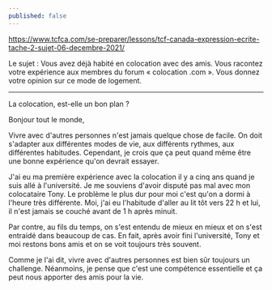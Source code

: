 ```yaml
---
published: false
---
```

https://www.tcfca.com/se-preparer/lessons/tcf-canada-expression-ecrite-tache-2-sujet-06-decembre-2021/

Le sujet : Vous avez déjà habité en colocation avec des amis. Vous racontez votre expérience aux membres du forum « colocation .com ». Vous donnez votre opinion sur ce mode de logement.

---

La colocation, est-elle un bon plan ?

Bonjour tout le monde,

Vivre avec d'autres personnes n'est jamais quelque chose de facile. On doit s'adapter aux différentes modes de vie, aux différents rythmes, aux différentes habitudes. Cependant, je crois que ça peut quand même être une bonne expérience qu'on devrait essayer.

J'ai eu ma première expérience avec la colocation il y a cinq ans quand je suis allé à l'université. Je me souviens d'avoir disputé pas mal avec mon colocataire Tony. Le problème le plus dur pour moi c'est qu'on a dormi à l'heure très différente. Moi, j'ai eu l'habitude d'aller au lit tôt vers 22 h et lui, il n'est jamais se couché avant de 1 h après minuit.

Par contre, au fils du temps, on s'est entendu de mieux en mieux et on s'est entraidé dans beaucoup de cas. En fait, après avoir fini l'université, Tony et moi restons bons amis et on se voit toujours très souvent.

Comme je l'ai dit, vivre avec d'autres personnes est bien sûr toujours un challenge. Néanmoins, je pense que c'est une compétence essentielle et ça peut nous apporter des amis pour la vie.
